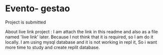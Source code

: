 # Evento- gestao

Project is submitted

About live link project : I am attach the link in this readme and also as a file named 'live link' later. Because I not think that it is required, so I am do it locally.
                          I am using mysql database and it is not working in repl it, So i want more time to study and create replit database.
